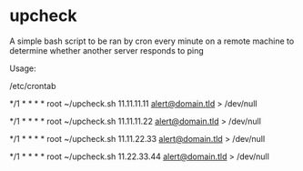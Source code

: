 upcheck
=======

A simple bash script to be ran by cron every minute on a remote machine to determine whether another server responds to ping

Usage:

/etc/crontab

*/1	*	*	*	*	root	~/upcheck.sh 11.11.11.11 alert@domain.tld > /dev/null

*/1	*	*	*	*	root	~/upcheck.sh 11.11.11.22 alert@domain.tld > /dev/null

*/1	*	*	*	*	root	~/upcheck.sh 11.11.22.33 alert@domain.tld > /dev/null

*/1	*	*	*	*	root	~/upcheck.sh 11.22.33.44 alert@domain.tld > /dev/null

